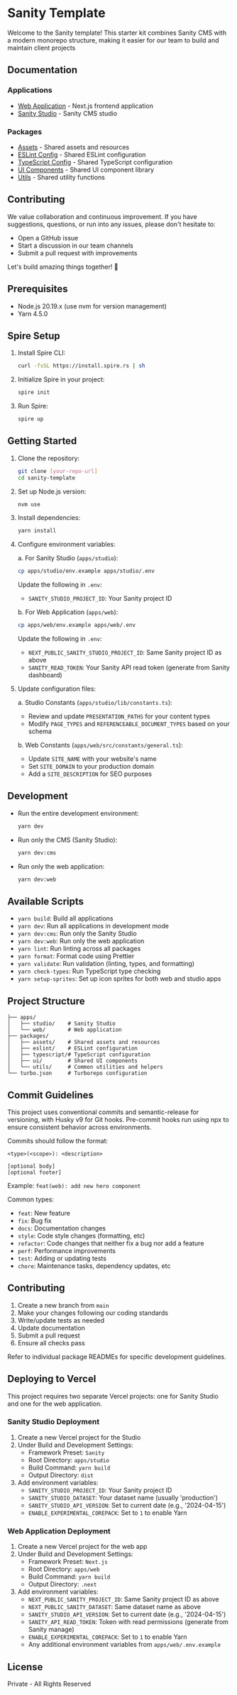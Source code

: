# Sanity Template

Welcome to the Sanity template! This starter kit combines Sanity CMS with a modern monorepo structure, making it easier
for our team to build and maintain client projects

## Documentation

### Applications

- [Web Application](apps/web/README.md) - Next.js frontend application
- [Sanity Studio](apps/studio/README.md) - Sanity CMS studio

### Packages

- [Assets](packages/assets/README.md) - Shared assets and resources
- [ESLint Config](packages/eslint/README.md) - Shared ESLint configuration
- [TypeScript Config](packages/typescript/README.md) - Shared TypeScript configuration
- [UI Components](packages/ui/README.md) - Shared UI component library
- [Utils](packages/utils/README.md) - Shared utility functions

## Contributing

We value collaboration and continuous improvement. If you have suggestions, questions, or run into any issues, please
don't hesitate to:

- Open a GitHub issue
- Start a discussion in our team channels
- Submit a pull request with improvements

Let's build amazing things together! 🚀

## Prerequisites

- Node.js 20.19.x (use nvm for version management)
- Yarn 4.5.0

## Spire Setup

1. Install Spire CLI:

   ```bash
   curl -fsSL https://install.spire.rs | sh
   ```

2. Initialize Spire in your project:

   ```bash
   spire init
   ```

3. Run Spire:

   ```bash
   spire up
   ```

## Getting Started

1. Clone the repository:

   ```bash
   git clone [your-repo-url]
   cd sanity-template
   ```

2. Set up Node.js version:

   ```bash
   nvm use
   ```

3. Install dependencies:

   ```bash
   yarn install
   ```

4. Configure environment variables:

   a. For Sanity Studio (`apps/studio`):

   ```bash
   cp apps/studio/env.example apps/studio/.env
   ```

   Update the following in `.env`:

   - `SANITY_STUDIO_PROJECT_ID`: Your Sanity project ID

   b. For Web Application (`apps/web`):

   ```bash
   cp apps/web/env.example apps/web/.env
   ```

   Update the following in `.env`:

   - `NEXT_PUBLIC_SANITY_STUDIO_PROJECT_ID`: Same Sanity project ID as above
   - `SANITY_READ_TOKEN`: Your Sanity API read token (generate from Sanity dashboard)

5. Update configuration files:

   a. Studio Constants (`apps/studio/lib/constants.ts`):

   - Review and update `PRESENTATION_PATHS` for your content types
   - Modify `PAGE_TYPES` and `REFERENCEABLE_DOCUMENT_TYPES` based on your schema

   b. Web Constants (`apps/web/src/constants/general.ts`):

   - Update `SITE_NAME` with your website's name
   - Set `SITE_DOMAIN` to your production domain
   - Add a `SITE_DESCRIPTION` for SEO purposes

## Development

- Run the entire development environment:

  ```bash
  yarn dev
  ```

- Run only the CMS (Sanity Studio):

  ```bash
  yarn dev:cms
  ```

- Run only the web application:
  ```bash
  yarn dev:web
  ```

## Available Scripts

- `yarn build`: Build all applications
- `yarn dev`: Run all applications in development mode
- `yarn dev:cms`: Run only the Sanity Studio
- `yarn dev:web`: Run only the web application
- `yarn lint`: Run linting across all packages
- `yarn format`: Format code using Prettier
- `yarn validate`: Run validation (linting, types, and formatting)
- `yarn check-types`: Run TypeScript type checking
- `yarn setup-sprites`: Set up icon sprites for both web and studio apps

## Project Structure

```
├── apps/
│   ├── studio/    # Sanity Studio
│   └── web/       # Web application
├── packages/
│   ├── assets/    # Shared assets and resources
│   ├── eslint/    # ESLint configuration
│   ├── typescript/# TypeScript configuration
│   ├── ui/        # Shared UI components
│   └── utils/     # Common utilities and helpers
└── turbo.json     # Turborepo configuration
```

## Commit Guidelines

This project uses conventional commits and semantic-release for versioning, with Husky v9 for Git hooks. Pre-commit
hooks run using npx to ensure consistent behavior across environments.

Commits should follow the format:

```
<type>(<scope>): <description>

[optional body]
[optional footer]
```

Example: `feat(web): add new hero component`

Common types:

- `feat`: New feature
- `fix`: Bug fix
- `docs`: Documentation changes
- `style`: Code style changes (formatting, etc)
- `refactor`: Code changes that neither fix a bug nor add a feature
- `perf`: Performance improvements
- `test`: Adding or updating tests
- `chore`: Maintenance tasks, dependency updates, etc

## Contributing

1. Create a new branch from `main`
2. Make your changes following our coding standards
3. Write/update tests as needed
4. Update documentation
5. Submit a pull request
6. Ensure all checks pass

Refer to individual package READMEs for specific development guidelines.

## Deploying to Vercel

This project requires two separate Vercel projects: one for Sanity Studio and one for the web application.

### Sanity Studio Deployment

1. Create a new Vercel project for the Studio
2. Under Build and Development Settings:
   - Framework Preset: `Sanity`
   - Root Directory: `apps/studio`
   - Build Command: `yarn build`
   - Output Directory: `dist`
3. Add environment variables:
   - `SANITY_STUDIO_PROJECT_ID`: Your Sanity project ID
   - `SANITY_STUDIO_DATASET`: Your dataset name (usually 'production')
   - `SANITY_STUDIO_API_VERSION`: Set to current date (e.g., '2024-04-15')
   - `ENABLE_EXPERIMENTAL_COREPACK`: Set to `1` to enable Yarn

### Web Application Deployment

1. Create a new Vercel project for the web app
2. Under Build and Development Settings:
   - Framework Preset: `Next.js`
   - Root Directory: `apps/web`
   - Build Command: `yarn build`
   - Output Directory: `.next`
3. Add environment variables:
   - `NEXT_PUBLIC_SANITY_PROJECT_ID`: Same Sanity project ID as above
   - `NEXT_PUBLIC_SANITY_DATASET`: Same dataset name as above
   - `SANITY_STUDIO_API_VERSION`: Set to current date (e.g., '2024-04-15')
   - `SANITY_API_READ_TOKEN`: Token with read permissions (generate from Sanity manage)
   - `ENABLE_EXPERIMENTAL_COREPACK`: Set to `1` to enable Yarn
   - Any additional environment variables from `apps/web/.env.example`

## License

Private - All Rights Reserved
